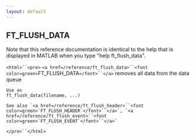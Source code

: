 ```yaml
---
layout: default
---
```


##  FT_FLUSH_DATA

Note that this reference documentation is identical to the help that is displayed in MATLAB when you type "help ft_flush_data".

`<html>``<pre>`
    `<a href=/reference/ft_flush_data>``<font color=green>`FT_FLUSH_DATA`</font>``</a>` removes all data from the data queue
 
    Use as
    ft_flush_data(filename, ...)
 
    See also `<a href=/reference/ft_flush_header>``<font color=green>`FT_FLUSH_HEADER`</font>``</a>`, `<a href=/reference/ft_flush_event>``<font color=green>`FT_FLUSH_EVENT`</font>``</a>`
`</pre>``</html>`

